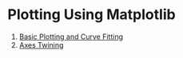 # Plotting Using Matplotlib
1. [Basic Plotting and Curve Fitting](basic_plotting.ipynb)
2. [Axes Twining](twin_axes_plot.ipynb)
